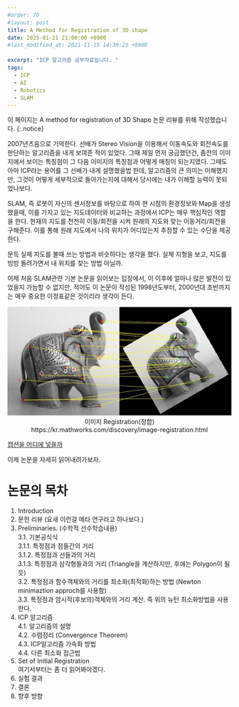 ```yaml
---
#order: 70
#layout: post
title: A Method for Registration of 3D shape
date: 2025-01-21 21:00:00 +0900
#last_modified_at: 2021-11-15 14:39:23 +0900

excerpt: "ICP 알고리즘 공부자료입니다. "
tags:
  - ICP
  - AI
  - Robotics
  - SLAM
---
```


이 페이지는 A method for registration of 3D Shape 논문 리뷰를 위해 작성했습니다. 
{:.notice}

2007년즈음으로 기억한다. 선배가 Stereo Vision을 이용해서 이동속도와 회전속도를 판단하는 알고리즘을 내게 보여준 적이 있었다. 그때 제일 먼저 궁금했던건, 좀전의 이미지에서 보이는 특징점이 그 다음 이미지의 특징점과 어떻게 매칭이 되는지였다. 그때도 아마 ICP라는 용어를 그 선배가 내게 설명했을법 한데, 알고리즘의 큰 의미는 이해했지만, 그것이 어떻게 세부적으로 돌아가는지에 대해서 당시에는 내가 이해할 능력이 못되었나보다. 

SLAM, 즉 로봇이 자신의 센서정보를 바탕으로 하여 현 시점의 환경정보와 Map을 생성했을때, 이를 가지고 있는 지도데이터와 비교하는 과정에서 ICP는 매우 핵심적인 역할을 한다. 현재의 지도를 천천히 이동/회전을 시켜 원래의 지도와 맞는 이동거리/회전을 구해준다. 이를 통해 원래 지도에서 나의 위치가 어디있는지 추정할 수 있는 수단을 제공한다. 

문득 실제 지도를 볼때 쓰는 방법과 비슷하다는 생각을 했다. 실제 지형을 보고, 지도를 빙빙 돌려가면서 내 위치를 찾는 방법 아닐까. 

이제 처음 SLAM관련 기본 논문을 읽어보는 입장에서, 이 이후에 얼마나 많은 발전이 있었을지 가늠할 수 없지만, 적어도 이 논문이 작성된 1998년도부터, 2000년대 초반까지는 매우 중요한 이정표같은 것이리라 생각이 든다. 


<div style="text-align: center;">
  <img src="/assets/images/robotics/image_regitration.jpg" alt="Image Registration">
  <figcaption>이미지 Registration(정합) <br> https://kr.mathworks.com/discovery/image-registration.html<br> </figcaption>
</div>

[캡션을 어디에 넣을까](https://kr.mathworks.com/discovery/image-registration.html)

이제 논문을 자세히 읽어내려가보자. 

# 논문의 목차
  1. Introduction
  2. 문헌 리뷰 (요새 이런걸 메타 연구라고 하나보다.)
  3. Preliminaries. (수학적 선수학습내용)  
      3.1. 기본공식식  
        3.1.1. 특정점과 점들간의 거리  
        3.1.2. 특정점과 선들과의 거리  
        3.1.3. 특정점과 삼각형들과의 거리 (Triangle을 계산하지만, 후에는 Polygon이 될듯)  
      3.2. 특정점과 함수객체와의 거리를 최소화(최적화)하는 방법 (Newton minimaztion approch를 사용함)  
      3.3. 특정점과 암시적(후보의)객체와의 거리 계산. 즉 위의 뉴턴 최소화방법을 사용한다.   
  4. ICP 알고리즘  
      4.1. 알고리즘의 설명  
      4.2. 수렴정리 (Convergence Theorem)  
      4.3. ICP알고리즘 가속화 방법  
      4.4. 다른 최소화 접근법  
  5. Set of Initial Registration  
     여기서부터는 좀 더 읽어봐야겠다.   
  6. 실험 결과  
  7. 결론  
  8. 향후 방향  

